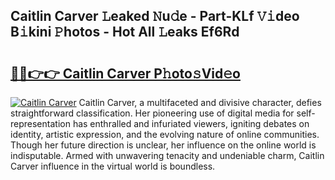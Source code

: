 ## Caitlin Carver 𝙻eaked 𝙽u𝚍e - Part-KLf 𝚅𝚒deo B𝚒kini 𝙿hotos - Hot All 𝙻eaks Ef6Rd

# <h2><a href="http://ld50ts9.urlbe.top/?page=Caitlin+Carver">🔗🔗👉👉 Caitlin Carver P𝚑oto𝚜Vid𝚎o</a></h2>

[![Caitlin Carver](https://i.imgur.com/eBuTRDB.gif)](http://ld50ts9.urlbe.top/?page=Caitlin+Carver)
Caitlin Carver, a multifaceted and divisive character, defies straightforward classification. Her pioneering use of digital media for self-representation has enthralled and infuriated viewers, igniting debates on identity, artistic expression, and the evolving nature of online communities. Though her future direction is unclear, her influence on the online world is indisputable. Armed with unwavering tenacity and undeniable charm, Caitlin Carver influence in the virtual world is boundless.
